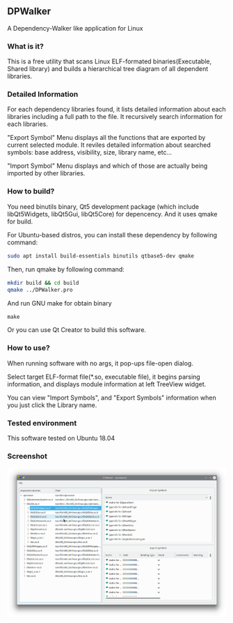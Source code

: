 ## DPWalker

A Dependency-Walker like application for Linux

### What is it?

This is  a free utility that scans Linux ELF-formated binaries(Executable, Shared library) and builds a hierarchical tree diagram of all dependent libraries. 

### Detailed Information

For each dependency libraries found, it lists detailed information  about each libraries including a full path to the file. It recursively search information for each libraries.

"Export Symbol" Menu displays all the functions that are exported by current selected module. It reviles detailed information about searched symbols: base address, visibility, size, library name, etc... 

"Import Symbol" Menu displays and which of those are actually being imported by other libraries. 

### How to build?

You need binutils binary, Qt5 development package (which include libQt5Widgets, libQt5Gui, libQt5Core) for depencency. And it uses qmake for build.

For Ubuntu-based distros, you can install these dependency by following command:

```sh
sudo apt install build-essentials binutils qtbase5-dev qmake
```

Then, run qmake by following command:

```sh
mkdir build && cd build
qmake ../DPWalker.pro
```

And run GNU make for obtain binary

```shell
make
```

Or you can use Qt Creator to build this software.

### How to use?

When running software with no args, it pop-ups file-open dialog. 

Select target ELF-format file(*.so, executable file), it begins parsing information, and displays module information at left TreeView widget. 

You can view "Import Symbols", and "Export Symbols" information when you just click the Library name.

### Tested environment

This software tested on Ubuntu 18.04

### Screenshot

![](./MDResource/Screenshot.png)